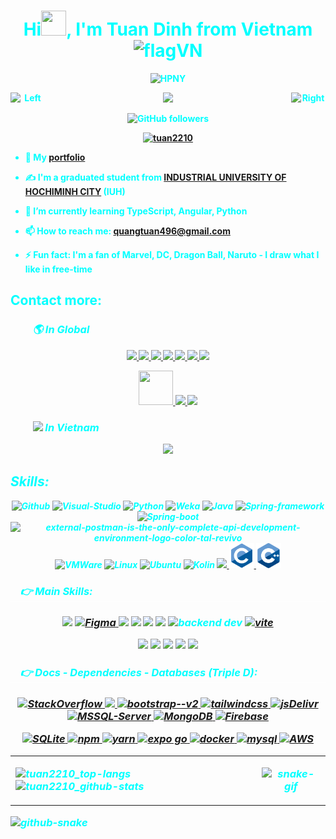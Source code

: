 <h1 align="center"><b style="color: cyan;">Hi<img width="40" height="40" src="https://raw.githubusercontent.com/nixin72/nixin72/master/wave.gif"/>, I'm Tuan Dinh from Vietnam<b> <img src="https://img.icons8.com/external-vitaliy-gorbachev-flat-vitaly-gorbachev/35/null/external-vietnam-flags-vitaliy-gorbachev-flat-vitaly-gorbachev.png" alt="flagVN"/>
</h1>

<p align="center">
  <span> 
  <!--<img width="300px" src="https://images-wixmp-ed30a86b8c4ca887773594c2.wixmp.com/f/9531af81-fd67-4a76-9042-8297e46fd740/decco92-d1f3f423-d3d3-4b59-8ca5-136fb51feac7.gif?token=eyJ0eXAiOiJKV1QiLCJhbGciOiJIUzI1NiJ9.eyJzdWIiOiJ1cm46YXBwOjdlMGQxODg5ODIyNjQzNzNhNWYwZDQxNWVhMGQyNmUwIiwiaXNzIjoidXJuOmFwcDo3ZTBkMTg4OTgyMjY0MzczYTVmMGQ0MTVlYTBkMjZlMCIsIm9iaiI6W1t7InBhdGgiOiJcL2ZcLzk1MzFhZjgxLWZkNjctNGE3Ni05MDQyLTgyOTdlNDZmZDc0MFwvZGVjY285Mi1kMWYzZjQyMy1kM2QzLTRiNTktOGNhNS0xMzZmYjUxZmVhYzcuZ2lmIn1dXSwiYXVkIjpbInVybjpzZXJ2aWNlOmZpbGUuZG93bmxvYWQiXX0.yhbfKR3h62Iol58eD21nulbkBqtVPWeS2gHhbbEzfYw"/> Gogeta Blue -->
<!--   <img width="300" src="https://i.pinimg.com/originals/a8/d5/ba/a8d5baeb06fc12c77ccefd0121010d20.gif" alt="IronMan"/> -->
<!--     <img width="300" src="https://mir-s3-cdn-cf.behance.net/project_modules/disp/c38cf3106753383.5f974c0260752.gif" alt="GhostHalloween"/> -->
<!--     <img width="300" src="https://media3.giphy.com/media/v1.Y2lkPTc5MGI3NjExbml3MXJjczBncnBzbThvaHU1Ymo2Y2FmaDNzeHJkZzJydnVtejFvdSZlcD12MV9pbnRlcm5hbF9naWZfYnlfaWQmY3Q9cw/bcDyG2VqA1EeWbS2qm/giphy.gif" alt="ghost"/> -->
<!--     <img width="500" src="https://img1.picmix.com/output/stamp/normal/8/4/5/1/1571548_519c3.gif" alt="santa-claus"/> -->
<!--       <img width="450" src="https://i.pinimg.com/originals/72/7f/40/727f40d441ae03b2176c10f7b3267e6b.gif" alt="Shenron-DB" -->
    <img src="https://media1.giphy.com/media/v1.Y2lkPTc5MGI3NjExcW12MjdnZWF0ejE2cDNteDR4andqaThqcGNjdXp6YTV0bDNvajB1NCZlcD12MV9pbnRlcm5hbF9naWZfYnlfaWQmY3Q9cw/kTKkdUhTKH77YoM4rz/giphy.webp" alt="HPNY" >
  </span>
</p>

<span align="center">
  <img src="https://custom-doodle.com/wp-content/uploads/doodle/pop-cat-meme/pop-cat-meme-doodle.gif" width="55" height="55" align="left" alt="Left">
  <img src="https://i.giphy.com/KB1GG8B346PxkRwc6B.webp" width="55" height="55" align="right" alt="Right">
</span>
  
<p align="center">
  <!--<img src="https://badges.pufler.dev/repos/Tuan2210" alt="Tuan2210's repos">-->
  <!--<img align="center" src="https://github-readme-stats.vercel.app/api/top-langs/?username=tuan2210&exclude_repo=github-readme-stats,tuan2210.github.io" />-->
  
  <img src="https://komarev.com/ghpvc/?username=tuan2210&color=red&style=plastic">
  <p align="center">
    <img alt="GitHub followers" src="https://img.shields.io/github/followers/Tuan2210?style=social">
  </p>
</p>

<p align="center"> <a href="https://github.com/ryo-ma/github-profile-trophy"><img src="https://github-profile-trophy.vercel.app/?username=tuan2210&theme=radical" alt="tuan2210" /></a> </p>

- 📄 My <a href="https://portfolio-dinh-quang-tuan.onrender.com/">portfolio</a>

- ✍ I'm a graduated student from [INDUSTRIAL UNIVERSITY OF HOCHIMINH CITY](http://iuh.edu.vn) (IUH)

- 🌱 I’m currently learning **TypeScript, Angular, Python**

- 📫 How to reach me: quangtuan496@gmail.com

- ⚡ Fun fact: I'm a fan of Marvel, DC, Dragon Ball, Naruto - I draw what I like in free-time

##
<h2><b>Contact more:</b></h2>
<h3 style="margin-left: 20px;"><i>&nbsp;&nbsp;&nbsp;&nbsp;🌎 In Global</i></h3>

<p align="center">
  <a href="https://www.fb.com/ronbytuan" alt="Facebook">
    <img src="https://img.icons8.com/nolan/50/facebook-new.png" target="_blank"/>
  </a>
  <a href="https://www.messenger.com" alt="Messenger">
    <img src="https://img.icons8.com/nolan/50/facebook-messenger.png"/>
  </a> 
  <a href="https://github.com/Tuan2210" alt="Github">
    <img src="https://img.icons8.com/nolan/50/github.png"/>
  </a> 
  <a href="https://mail.google.com/mail/u/0/#inbox" alt="Email">
    <img src="https://img.icons8.com/nolan/50/gmail-new.png"/>
  </a>
  <a href="https://www.instagram.com/ronby_2210" alt="Instagram">
    <img src="https://img.icons8.com/nolan/50/instagram-new.png"/>
  </a>
  <a href="https://www.pinterest.com/dtuan9796" alt="Pinterest">
    <img src="https://img.icons8.com/nolan/50/pinterest.png"/>
  </a>
  <a href="https://www.linkedin.com/in/tu%E1%BA%A5n-%C4%91inh-091526247/" alt="Linkedin">
    <img src="https://img.icons8.com/nolan/50/linkedin-circled.png"/>
  </a>
</p>
<p align="center">
  <a href="https://dev.to/tuan2210" alt="DevTo">
    <img src="https://res.cloudinary.com/practicaldev/image/fetch/s--R9qwOwpC--/c_limit%2Cf_auto%2Cfl_progressive%2Cq_auto%2Cw_880/https://thepracticaldev.s3.amazonaws.com/i/78hs31fax49uwy6kbxyw.png" width="55px" height="55px"/>
  </a>
  <a href="https://www.freecodecamp.org/TuanDinh" alt="FreeCodeCamp">
    <img src="https://img.icons8.com/external-tal-revivo-color-tal-revivo/55/000000/external-freecodecamp-a-non-profit-organization-that-consists-of-an-interactive-learning-web-platform-logo-color-tal-revivo.png"/>
  </a>
  <a href="https://www.hackerrank.com/quangtuan496" alt="Hackerrank">
    <img src="https://img.icons8.com/external-tal-revivo-shadow-tal-revivo/45/null/external-hackerrank-is-a-technology-company-that-focuses-on-competitive-programming-logo-shadow-tal-revivo.png"/>
  </a>
</p>
  
<h3 style="margin-left: 20px;"><i>&nbsp;&nbsp;&nbsp;&nbsp;<img width="25" src="https://img.icons8.com/color/40/null/vietnam-circular.png"/> In Vietnam<i></h3>
  <p align="center">
    <a href="https://chat.zalo.me" alt="Zalo">
      <img src="https://img.icons8.com/color/50/null/zalo.png"/>
    </a>
  </p>

##
<h2><b>Skills:</b></h2>
<p align="center">
  <!--<img src="https://img.icons8.com/color/48/000000/gitlab.png" alt="Gitlab"/>
  <img src="https://img.icons8.com/color/48/000000/git.png" alt="Git"/>-->
  <img src="https://img.icons8.com/ios-filled/5/000000/github.png" alt="Github"/>
  <img src="https://img.icons8.com/color/50/null/visual-studio--v1.png" alt="Visual-Studio"/>
  <img src="https://img.icons8.com/fluency/50/null/python.png" alt="Python"/>
  <img width="45px" src="https://res.cloudinary.com/canonical/image/fetch/f_auto,q_auto,fl_sanitize,w_60,h_60/https://dashboard.snapcraft.io/site_media/appmedia/2021/10/weka.png" alt="Weka"/>
  <img src="https://img.icons8.com/color/50/000000/java-coffee-cup-logo--v1.png" alt="Java"/>
  <img src="https://img.icons8.com/color/50/null/spring-logo.png" alt="Spring-framework"/>
  <img src="https://img.icons8.com/office/50/000000/spring-logo.png" alt="Spring-boot"/>
<!--   <img width="50px" src="https://vstbro.com/wp-content/uploads/2021/05/44114706-9c72dd08-9fd1-11e8-8d9d-6d9d651c75ad.png" alt="Postman"/> -->
  <img width="48" height="48" src="https://img.icons8.com/external-tal-revivo-color-tal-revivo/48/external-postman-is-the-only-complete-api-development-environment-logo-color-tal-revivo.png" alt="external-postman-is-the-only-complete-api-development-environment-logo-color-tal-revivo"/>
  <img src="https://img.icons8.com/color/50/000000/old-vmware-logo.png" alt="VMWare"/>
  <img src="https://img.icons8.com/nolan/50/linux--v2.png" alt="Linux"/>
  <img src="https://img.icons8.com/color/50/000000/ubuntu--v1.png" alt="Ubuntu"/>
  <img src="https://img.icons8.com/color/50/000000/kotlin.png" alt="Kolin"/>
  <a href="https://codeforces.com/profile/dinhtuan" target="blank" alt="Codeforces">
    <img src="https://img.icons8.com/external-tal-revivo-shadow-tal-revivo/50/000000/external-codeforces-programming-competitions-and-contests-programming-community-logo-shadow-tal-revivo.png"/>
  </a>
  <a href="https://www.cprogramming.com/" target="_blank" rel="noreferrer" alt="C">
    <img src="https://raw.githubusercontent.com/devicons/devicon/master/icons/c/c-original.svg" alt="c" width="40" height="40"/>
  </a>
  <a href="https://www.w3schools.com/cpp/" target="_blank" rel="noreferrer" alt="C++">
    <img src="https://raw.githubusercontent.com/devicons/devicon/master/icons/cplusplus/cplusplus-original.svg" alt="cplusplus" width="40" height="40"/> 
  </a>
</p>
 
<h3 style="border-bottom: 1px solid white">&nbsp;&nbsp;&nbsp;&nbsp;👉 Main Skills:<h3>
<p align="center">
  <img src="https://img.icons8.com/nolan/50/windows-10.png"/>
  <a href="https://figma.com">
    <img src="https://img.icons8.com/nolan/50/figma.png" alt="Figma"/>
  </a>
  <img src="https://img.icons8.com/nolan/50/html.png"/>
  <img src="https://img.icons8.com/nolan/50/css-filetype.png"/>
  <img src="https://img.icons8.com/nolan/50/js.png"/>
  <img src="https://img.icons8.com/nolan/50/react-native.png"/>
  <img src="https://img.icons8.com/nolan/50/backend-development.png" alt="backend dev"/>
  <a href="https://vite.dev/guide">
    <img width="48" height="48" src="https://img.icons8.com/fluency/48/vite.png" alt="vite"/>
  </a>
  <p align="center">
    <img src="https://img.icons8.com/nolan/50/java-eclipse.png"/>
    <img src="https://img.icons8.com/nolan/50/visual-studio-code-2019.png"/>
    <img src="https://img.icons8.com/plasticine/55/null/intellij-idea.png"/>
    <img src="https://img.icons8.com/nolan/50/android-studio--v3.png"/>
    <img src="https://img.icons8.com/nolan/50/android-studio--v2.png"/>
  </p>
</p>
  
<h3 style="border-bottom: 1px solid white">&nbsp;&nbsp;&nbsp;&nbsp;👉 Docs - Dependencies - Databases (Triple D):<h3>
<p align="center">
  <a href="https://stackoverflow.com/users/17666229" target="blank">
    <img src="https://img.icons8.com/external-tal-revivo-color-tal-revivo/50/null/external-stack-overflow-is-a-question-and-answer-site-for-professional-logo-color-tal-revivo.png" alt="StackOverflow"/>
  </a>
  <a href="https://www.w3schools.com">
    <img width="50px" src="https://upload.wikimedia.org/wikipedia/commons/thumb/a/a0/W3Schools_logo.svg/512px-W3Schools_logo.svg.png"/>
  </a>
  <a href="https://getbootstrap.com" target="_blank" rel="noreferrer" alt="bootstrap">
    <img width="48" height="48" src="https://img.icons8.com/color/48/bootstrap--v2.png" alt="bootstrap--v2"/>
  </a>
  <a href="https://tailwindcss.com/docs/installation" target="_blank" rel="noreferrer" alt="tailwindcss">
    <img width="48" height="48" src="https://img.icons8.com/color/48/tailwindcss.png" alt="tailwindcss"/>
  </a>
  <a href="https://www.jsdelivr.com">
    <img src="https://img.icons8.com/external-tal-revivo-shadow-tal-revivo/50/null/external-jsdelivr-a-free-fast-and-reliable-open-source-cdn-for-npm-and-github-logo-shadow-tal-revivo.png" alt="jsDelivr"/>
  </a>
  <a href="https://docs.microsoft.com/en-us/sql/sql-server/?view=sql-server-ver15">
    <img src="https://img.icons8.com/color/48/000000/microsoft-sql-server.png" alt="MSSQL-Server"/>
  </a>
  <a href="https://www.mongodb.com/docs">
    <img src="https://img.icons8.com/color/48/000000/mongodb.png" alt="MongoDB"/>
  </a>
  <a href="https://firebase.google.com/docs">
    <img src="https://img.icons8.com/color/50/000000/firebase.png" alt="Firebase"/>
  </a>
</p>
<p align="center">
  <a href="https://www.sqlite.org/docs.html">
    <img width="50px" src="https://upload.wikimedia.org/wikipedia/commons/thumb/9/97/Sqlite-square-icon.svg/2048px-Sqlite-square-icon.svg.png" alt="SQLite"/>
  </a>
  <a href="https://www.npmjs.com">
    <img src="https://img.icons8.com/color/50/null/npm.png" alt="npm"/>
  </a>
  <a href="https://yarnpkg.com">
    <img src="https://cdn.icon-icons.com/icons2/2107/PNG/512/file_type_yarn_icon_130052.png" width="50" height="50" alt="yarn"/>
  </a>
  <a href="https://expo.dev">
    <img src="https://play-lh.googleusercontent.com/algsmuhitlyCU_Yy3IU7-7KYIhCBwx5UJG4Bln-hygBjjlUVCiGo1y8W5JNqYm9WW3s" width="50" height="50" alt="expo go"/>
  </a>
  <a href="https://docs.docker.com">
    <img src="https://img.icons8.com/color/50/000000/docker.png" alt="docker"/>
  </a>
  <a href="https://www.mysql.com">
    <img src="https://img.icons8.com/fluency/50/null/mysql-logo.png" alt="mysql"/>
  </a>
  <a href="https://aws.amazon.com">
    <img src="https://logos-world.net/wp-content/uploads/2021/08/Amazon-Web-Services-AWS-Logo.png" width="60" height="50" alt="AWS"/>
  </a>
</p>

<table style="width:100%;">
  <tr>
    <td>
      <img src="https://github-readme-stats.vercel.app/api/top-langs/?username=Tuan2210&theme=radical&show_icons=true&layout=compact&langs_count=10&custom_title=Most%20Used%20Languages&disable_animations=false" alt="tuan2210_top-langs" width="100%"/>
      <img src="https://github-readme-stats.vercel.app/api?username=tuan2210&theme=radical&show_icons=true&disable_animations=false" alt="tuan2210_github-stats" width="100%"/>
    </td>
    <td>
      <p align="center"> 
        <!--<img src="https://media0.giphy.com/media/qgQUggAC3Pfv687qPC/giphy.gif?cid=790b76112b0ebcac274b3250498e73599816f7cf51806ba8&rid=giphy.gif&ct=g" alt="dev" width="100%"/>-->
        <!--error <img src="https://camo.githubusercontent.com/fa73289736064aba480d0708da37d7aa183a8c3e2bcc2f58c54285a3bbbeecc1/68747470733a2f2f7777772e61616c7068612e6e65742f77702d636f6e74656e742f75706c6f6164732f323032302f31322f66756c6c2d737461636b2d646576656c6f706d656e742e676966" alt="" width="100%"/> -->
        <img src="https://blog.joypixels.com/content/images/2020/09/snake-1.gif" alt="snake-gif" />
      </p>
        <!-- error fetching <p><img align="center" src="https://github-readme-streak-stats.herokuapp.com/?user=tuan2210&theme=radical&disable_animations=false" alt="tuan2210"/></p> -->
    </td>
  </tr>
</table>

<picture style="width:100%;">
  <source media="(prefers-color-scheme: dark)" srcset="https://raw.githubusercontent.com/tobiasmeyhoefer/tobiasmeyhoefer/output/github-snake-dark.svg" />
  <source media="(prefers-color-scheme: light)" srcset="https://raw.githubusercontent.com/tobiasmeyhoefer/tobiasmeyhoefer/output/github-snake.svg" />
  <img alt="github-snake" src="https://raw.githubusercontent.com/tobiasmeyhoefer/tobiasmeyhoefer/output/github-snake.svg" />
</picture>

<!-- link auto generate code create profile github VIP !
https://rahuldkjain.github.io/gh-profile-readme-generator/
https://shields.io/
https://github.com/antonkomarev/github-profile-views-counter
https://github.com/anuraghazra/github-readme-stats/tree/master/themes
https://github.com/anuraghazra/github-readme-stats //all elements github stats
->>
